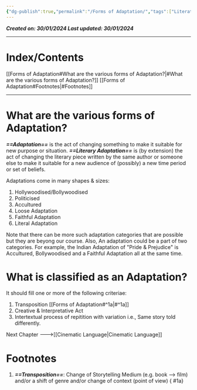 ```yaml
---
{"dg-publish":true,"permalink":"/Forms of Adaptation/","tags":["Literature","Academics"]}
---
```


***Created on: 30/01/2024
Last updated: 30/01/2024***

----
# Index/Contents
[[Forms of Adaptation#What are the various forms of Adaptation?\|#What are the various forms of Adaptation?]]
[[Forms of Adaptation#Footnotes\|#Footnotes]]

-----
# What are the various forms of Adaptation?
***==Adaptation==*** is the act of changing something to make it suitable for new purpose or situation.
***==Literary Adaptation==*** is (by extension) the act of changing the literary piece written by the same author or someone else to make it suitable for a new audience of (possibly) a new time period or set of beliefs. 

Adaptations come in many shapes & sizes:
1. Hollywoodised/Bollywoodised
2. Politicised
3. Accultured
4. Loose Adaptation
5. Faithful Adaptation
6. Literal Adaptation

Note that there can be more such adaptation categories that are possible but they are beyong our course.
Also, An adaptation could be a part of two categories. For example, the Indian Adaptation of "Pride & Prejudice" is Accultured, Bollywoodised and a Faithful Adaptation all at the same time.
# What is classified as an Adaptation?
It should fill one or more of the following criteriae:
1. Transposition [[Forms of Adaptation#^1a\|#^1a]]
2. Creative & Interpretative Act
3. Intertextual process of repitition with variation i.e., Same story told differently.

Next Chapter --->[[Cinematic Language\|Cinematic Language]]
# Footnotes
1. ***==Transposition==***: Change of Storytelling Medium (e.g. book --> film) and/or a shift of genre and/or change of context (point of view)
{ #1a}



